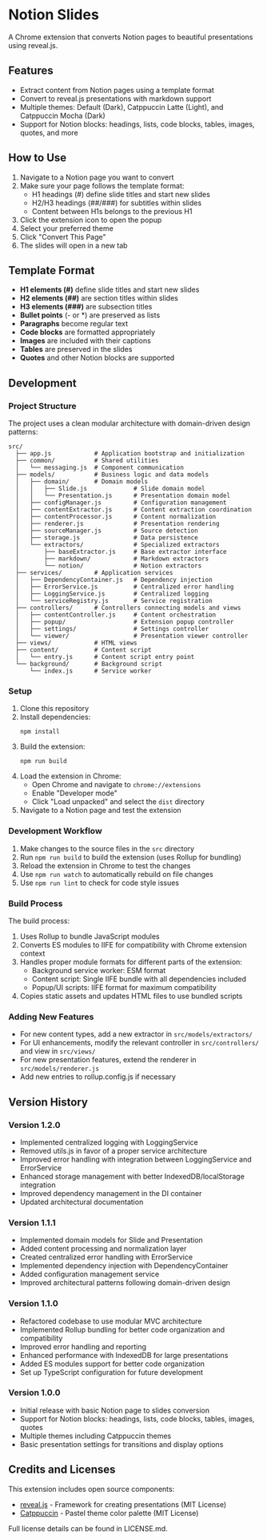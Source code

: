 # Notion Slides

A Chrome extension that converts Notion pages to beautiful presentations using reveal.js.

## Features

- Extract content from Notion pages using a template format
- Convert to reveal.js presentations with markdown support
- Multiple themes: Default (Dark), Catppuccin Latte (Light), and Catppuccin Mocha (Dark)
- Support for Notion blocks: headings, lists, code blocks, tables, images, quotes, and more

## How to Use

1. Navigate to a Notion page you want to convert
2. Make sure your page follows the template format:
   - H1 headings (#) define slide titles and start new slides
   - H2/H3 headings (##/###) for subtitles within slides
   - Content between H1s belongs to the previous H1
3. Click the extension icon to open the popup
4. Select your preferred theme
5. Click "Convert This Page"
6. The slides will open in a new tab

## Template Format

- **H1 elements (#)** define slide titles and start new slides
- **H2 elements (##)** are section titles within slides
- **H3 elements (###)** are subsection titles
- **Bullet points** (- or *) are preserved as lists
- **Paragraphs** become regular text
- **Code blocks** are formatted appropriately
- **Images** are included with their captions
- **Tables** are preserved in the slides
- **Quotes** and other Notion blocks are supported

## Development

### Project Structure

The project uses a clean modular architecture with domain-driven design patterns:

```
src/
  ├── app.js            # Application bootstrap and initialization
  ├── common/           # Shared utilities
  │   └── messaging.js  # Component communication
  ├── models/           # Business logic and data models
  │   ├── domain/       # Domain models
  │   │   ├── Slide.js             # Slide domain model
  │   │   └── Presentation.js      # Presentation domain model
  │   ├── configManager.js         # Configuration management
  │   ├── contentExtractor.js      # Content extraction coordination
  │   ├── contentProcessor.js      # Content normalization
  │   ├── renderer.js              # Presentation rendering
  │   ├── sourceManager.js         # Source detection
  │   ├── storage.js               # Data persistence
  │   └── extractors/              # Specialized extractors
  │       ├── baseExtractor.js     # Base extractor interface
  │       ├── markdown/            # Markdown extractors
  │       └── notion/              # Notion extractors
  ├── services/         # Application services
  │   ├── DependencyContainer.js   # Dependency injection
  │   ├── ErrorService.js          # Centralized error handling
  │   ├── LoggingService.js        # Centralized logging
  │   └── serviceRegistry.js       # Service registration
  ├── controllers/      # Controllers connecting models and views
  │   ├── contentController.js     # Content orchestration
  │   ├── popup/                   # Extension popup controller
  │   ├── settings/                # Settings controller
  │   └── viewer/                  # Presentation viewer controller
  ├── views/            # HTML views
  ├── content/          # Content script
  │   └── entry.js      # Content script entry point
  └── background/       # Background script
      └── index.js      # Service worker
```

### Setup

1. Clone this repository
2. Install dependencies:
   ```
   npm install
   ```
3. Build the extension:
   ```
   npm run build
   ```
4. Load the extension in Chrome:
   - Open Chrome and navigate to `chrome://extensions`
   - Enable "Developer mode"
   - Click "Load unpacked" and select the `dist` directory
5. Navigate to a Notion page and test the extension

### Development Workflow

1. Make changes to the source files in the `src` directory
2. Run `npm run build` to build the extension (uses Rollup for bundling)
3. Reload the extension in Chrome to test the changes
4. Use `npm run watch` to automatically rebuild on file changes
5. Use `npm run lint` to check for code style issues

### Build Process

The build process:
1. Uses Rollup to bundle JavaScript modules
2. Converts ES modules to IIFE for compatibility with Chrome extension context
3. Handles proper module formats for different parts of the extension:
   - Background service worker: ESM format
   - Content script: Single IIFE bundle with all dependencies included
   - Popup/UI scripts: IIFE format for maximum compatibility
4. Copies static assets and updates HTML files to use bundled scripts

### Adding New Features

- For new content types, add a new extractor in `src/models/extractors/`
- For UI enhancements, modify the relevant controller in `src/controllers/` and view in `src/views/`
- For new presentation features, extend the renderer in `src/models/renderer.js`
- Add new entries to rollup.config.js if necessary

## Version History

### Version 1.2.0
- Implemented centralized logging with LoggingService
- Removed utils.js in favor of a proper service architecture
- Improved error handling with integration between LoggingService and ErrorService
- Enhanced storage management with better IndexedDB/localStorage integration
- Improved dependency management in the DI container
- Updated architectural documentation

### Version 1.1.1
- Implemented domain models for Slide and Presentation
- Added content processing and normalization layer
- Created centralized error handling with ErrorService
- Implemented dependency injection with DependencyContainer
- Added configuration management service
- Improved architectural patterns following domain-driven design

### Version 1.1.0
- Refactored codebase to use modular MVC architecture
- Implemented Rollup bundling for better code organization and compatibility
- Improved error handling and reporting
- Enhanced performance with IndexedDB for large presentations
- Added ES modules support for better code organization
- Set up TypeScript configuration for future development

### Version 1.0.0
- Initial release with basic Notion page to slides conversion
- Support for Notion blocks: headings, lists, code blocks, tables, images, quotes
- Multiple themes including Catppuccin themes
- Basic presentation settings for transitions and display options

## Credits and Licenses

This extension includes open source components:

- [reveal.js](https://revealjs.com/) - Framework for creating presentations (MIT License)
- [Catppuccin](https://github.com/catppuccin/catppuccin) - Pastel theme color palette (MIT License)

Full license details can be found in LICENSE.md.

